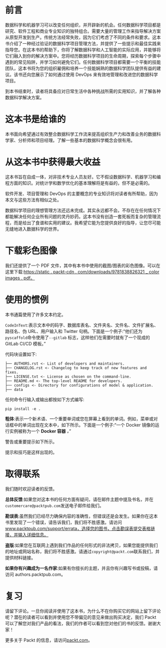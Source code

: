 <link href="Styles/Style00.css" rel="stylesheet" type="text/css"> <link href="Styles/Style01.css" rel="stylesheet" type="text/css"> 

# 前言

数据科学和机器学习可以改变任何组织，并开辟新的机会。任何数据科学项目都是研究、软件工程和商业专业知识的独特组合。需要大量的管理工作来指导解决方案从原型开发到生产。传统方法经常失败，因为它们考虑了不同的条件和要求。这本书介绍了一种经过验证的数据科学项目管理方法，并提供了一些提示和最佳实践来指导您。在这本书的帮助下，你将了解数据科学和人工智能的实际应用，并能够将它们融入到你的解决方案中。您将经历数据科学项目的生命周期，探索每个步骤中遇到的常见陷阱，并学习如何避免它们。任何数据科学项目都需要一个平衡的技能团队，这本书将为您的组织雇佣和培养一个技能娴熟的数据科学团队提供有益的建议。该书还向您展示了如何通过使用 DevOps 来有效地管理和改进您的数据科学项目。

到本书结束时，读者将具备应对日常生活中各种挑战所需的实用知识，并了解各种数据科学解决方案。

<link href="Styles/Style00.css" rel="stylesheet" type="text/css"> <link href="Styles/Style01.css" rel="stylesheet" type="text/css"> 

# 这本书是给谁的

本书面向希望通过有效整合数据科学工作流来提高组织生产力和改善业务的数据科学家、分析师和项目经理。了解一些基本的数据科学概念会很有用。

<link href="Styles/Style00.css" rel="stylesheet" type="text/css"> <link href="Styles/Style01.css" rel="stylesheet" type="text/css"> 

# 从这本书中获得最大收益

这本书旨在自成一体，对非技术专业人员友好。它不假设数据科学、机器学习和编程方面的知识。对统计学和数学优化的基本理解将是有益的，但不是必需的。

软件开发、项目管理和 DevOps 的主要概念的专业知识将对读者有所帮助，因为本文与这些方法有相似之处。

数据科学项目的理想管理方法还远未完成。其实永远都不会。不存在在任何情况下都能解决任何企业所有问题的灵丹妙药。这本书没有创造一套死板而复杂的管理流程，而是给出了食谱和实用的建议。我希望它能为您提供良好的指导，让您尽可能无缝地进入数据科学的世界。

<link href="Styles/Style00.css" rel="stylesheet" type="text/css"> <link href="Styles/Style01.css" rel="stylesheet" type="text/css"> 

# 下载彩色图像

我们还提供了一个 PDF 文件，其中有本书中使用的截图/图表的彩色图像。可以在这里下载:[https://static . packt-cdn . com/downloads/9781838826321 _ color images . pdf](_ColorImages.pdf)[。](_ColorImages.pdf)

<link href="Styles/Style00.css" rel="stylesheet" type="text/css"> <link href="Styles/Style01.css" rel="stylesheet" type="text/css"> 

# 使用的惯例

本书通篇使用了许多文本约定。

`CodeInText`:表示文本中的码字、数据库表名、文件夹名、文件名、文件扩展名、路径名、伪 URL、用户输入和 Twitter 句柄。下面是一个例子:“他们还为`pyscaffold`命令使用了`--gitlab` 标志，这样他们在需要时就有了一个现成的 GitLab CI/CD 模板。”

代码块设置如下:

```
├── AUTHORS.rst <- List of developers and maintainers.
├── CHANGELOG.rst <- Changelog to keep track of new features and fixes.
├── LICENSE.txt <- License as chosen on the command-line.
├── README.md <- The top-level README for developers.
├── configs <- Directory for configurations of model & application.
├── data
```

任何命令行输入或输出都按如下方式编写:

```
pip install -e .
```

**粗体**:表示一个新术语、一个重要单词或您在屏幕上看到的单词。例如，菜单或对话框中的单词出现在文本中，如下所示。下面是一个例子:“一个 Docker 镜像的运行实例被称为一个 **Docker 容器** *。*”

警告或重要提示如下所示。

提示和技巧是这样出现的。

<link href="Styles/Style00.css" rel="stylesheet" type="text/css"> <link href="Styles/Style01.css" rel="stylesheet" type="text/css"> 

# 取得联系

我们随时欢迎读者的反馈。

**总体反馈**:如果您对这本书的任何方面有疑问，请在邮件主题中提及书名，并在`customercare@packtpub.com`发送电子邮件给我们。

**勘误表**:虽然我们已经尽力确保内容的准确性，但错误还是会发生。如果你在这本书里发现了一个错误，请告诉我们，我们将不胜感激。请访问 www.packtpub.com/support/errata，选择您的图书，点击勘误表提交表格链接，并输入详细信息。

**盗版**:如果您在互联网上遇到我们作品的任何形式的非法拷贝，如果您能提供我们的地址或网站名称，我们将不胜感激。请通过`copyright@packt.com`联系我们，并提供材料链接。

**如果你有兴趣成为一名作家**:如果有你擅长的主题，并且你有兴趣写书或投稿，请访问 authors.packtpub.com。

<link href="Styles/Style00.css" rel="stylesheet" type="text/css"> <link href="Styles/Style01.css" rel="stylesheet" type="text/css"> 

# 复习

请留下评论。一旦你阅读并使用了这本书，为什么不在你购买它的网站上留下评论呢？潜在的读者可以看到并使用您不带偏见的意见来做出购买决定，我们 Packt 可以了解您对我们产品的看法，我们的作者可以看到您对他们的书的反馈。谢谢大家！

更多关于 Packt 的信息，请访问[packt.com](http://www.packt.com/)。